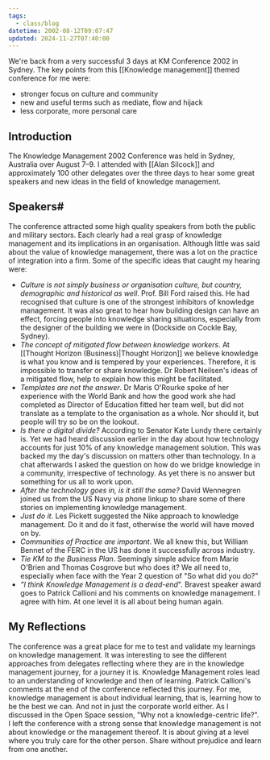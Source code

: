 ```yaml
---
tags:
  - class/blog
datetime: 2002-08-12T09:07:47
updated: 2024-11-27T07:40:00
---
```

We're back from a very successful 3 days at KM Conference 2002 in Sydney. The key points from this [[Knowledge management]] themed conference for me were:
- stronger focus on culture and community
- new and useful terms such as mediate, flow and hijack
- less corporate, more personal care
## Introduction
The Knowledge Management 2002 Conference was held in Sydney, Australia over August 7–9. I attended with [[Alan Silcock]] and approximately 100 other delegates over the three days to hear some great speakers and new ideas in the field of knowledge management.
## Speakers#
The conference attracted some high quality speakers from both the public and military sectors. Each clearly had a real grasp of knowledge management and its implications in an organisation. Although little was said about the value of knowledge management, there was a lot on the practice of integration into a firm. Some of the specific ideas that caught my hearing were:
- *Culture is not simply business or organisation culture, but country, demographic and historical as well*. Prof. Bill Ford raised this. He had recognised that culture is one of the strongest inhibitors of knowledge management. It was also great to hear how building design can have an effect, forcing people into knowledge sharing situations, especially from the designer of the building we were in (Dockside on Cockle Bay, Sydney).
- *The concept of mitigated flow between knowledge workers*. At [[Thought Horizon (Business)|Thought Horizon]] we believe knowledge is what you know and is tempered by your experiences. Therefore, it is impossible to transfer or share knowledge. Dr Robert Neilsen's ideas of a mitigated flow, help to explain how this might be facilitated.
- *Templates are not the answer*. Dr Maris O'Rourke spoke of her experience with the World Bank and how the good work she had completed as Director of Education fitted her team well, but did not translate as a template to the organisation as a whole. Nor should it, but people will try so be on the lookout. 
- *Is there a digital divide?* According to Senator Kate Lundy there certainly is. Yet we had heard discussion earlier in the day about how technology accounts for just 10% of any knowledge management solution. This was backed my the day's discussion on matters other than technology. In a chat afterwards I asked the question on how do we bridge knowledge in a community, irrespective of technology. As yet there is no answer but something for us all to work upon. 
- *After the technology goes in, is it still the same?* David Wennegren joined us from the US Navy via phone linkup to share some of there stories on implementing knowledge management.
- *Just do it*. Les Pickett suggested the Nike approach to knowledge management. Do it and do it fast, otherwise the world will have moved on by.
- *Communities of Practice are important*. We all knew this, but William Bennet of the FERC in the US has done it successfully across industry.
- *Tie KM to the Business Plan*. Seemingly simple advice from Marie O'Brien and Thomas Cosgrove but who does it? We all need to, especially when face with the Year 2 question of "So what did you do?”
- *”I think Knowledge Management is a dead-end*". Bravest speaker award goes to Patrick Callioni and his comments on knowledge management. I agree with him. At one level it is all about being human again.
## My Reflections
The conference was a great place for me to test and validate my learnings on knowledge management. It was interesting to see the different approaches from delegates reflecting where they are in the knowledge management journey, for a journey it is. Knowledge Management roles lead to an understanding of knowledge and then of learning. Patrick Callioni's comments at the end of the conference reflected this journey. For me, knowledge management is about individual learning, that is, learning how to be the best we can. And not in just the corporate world either. As I discussed in the Open Space session, "Why not a knowledge-centric life?". I left the conference with a strong sense that knowledge management is not about knowledge or the management thereof. It is about giving at a level where you truly care for the other person. Share without prejudice and learn from one another.